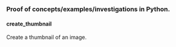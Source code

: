 ### Proof of concepts/examples/investigations in Python.

#### create_thumbnail
Create a thumbnail of an image.
